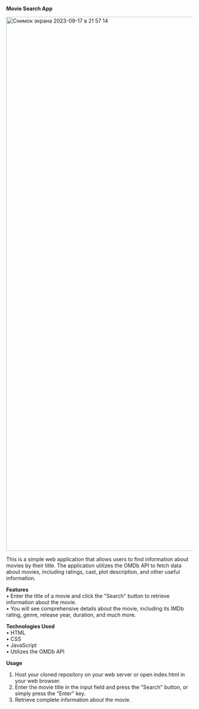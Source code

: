 **Movie Search App**


<img width="1440" alt="Снимок экрана 2023-09-17 в 21 57 14" src="https://github.com/DenysCheremis/movie-search-app/assets/89212815/d984a6f4-8222-495f-8cf1-173191a1501d">


This is a simple web application that allows users to find information about movies by their title. The application utilizes the OMDb API to fetch data about movies, including ratings, cast, plot description, and other useful information.


**Features**  
• Enter the title of a movie and click the "Search" button to retrieve information about the movie.  
• You will see comprehensive details about the movie, including its IMDb rating, genre, release year, duration, and much more.


**Technologies Used**  
• HTML  
• CSS  
• JavaScript  
• Utilizes the OMDb API


**Usage**  
1. Host your cloned repository on your web server or open index.html in your web browser.
2. Enter the movie title in the input field and press the "Search" button, or simply press the "Enter" key.
3. Retrieve complete information about the movie.
